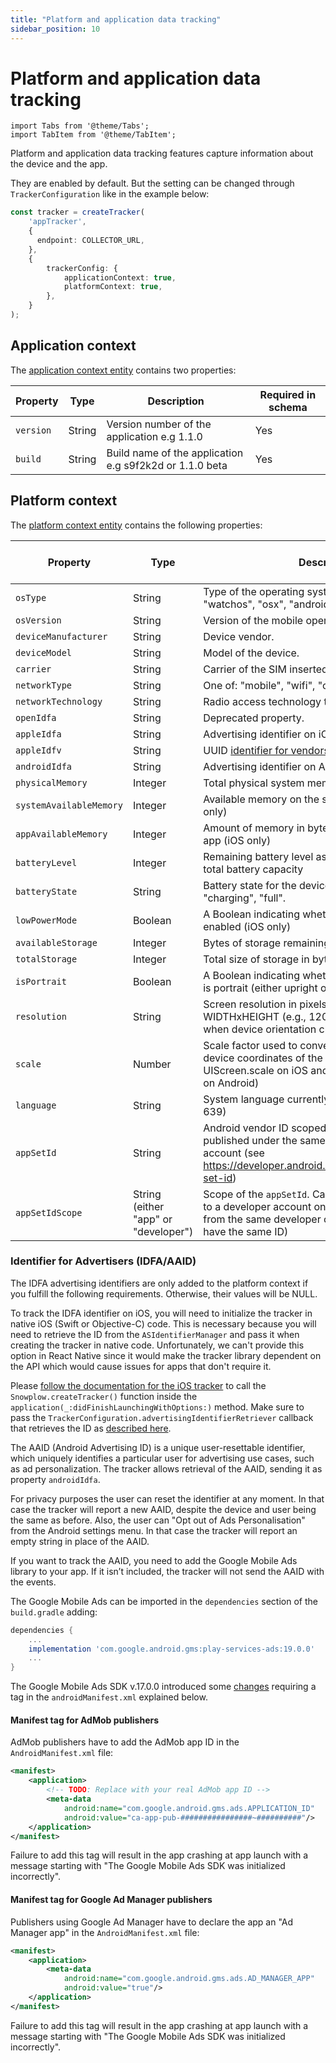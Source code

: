 ```yaml
---
title: "Platform and application data tracking"
sidebar_position: 10
---
```


# Platform and application data tracking

```mdx-code-block
import Tabs from '@theme/Tabs';
import TabItem from '@theme/TabItem';
```

Platform and application data tracking features capture information about the device and the app.

They are enabled by default. But the setting can be changed through `TrackerConfiguration` like in the example below:

```typescript
const tracker = createTracker(
    'appTracker',
    {
      endpoint: COLLECTOR_URL,
    },
    {
        trackerConfig: {
            applicationContext: true,
            platformContext: true,
        },
    }
);
```

## Application context

The [application context entity](https://github.com/snowplow/iglu-central/blob/master/schemas/com.snowplowanalytics.mobile/application/jsonschema/1-0-0) contains two properties:

| Property | Type | Description | Required in schema |
| --- | --- | --- | --- |
| `version` | String | Version number of the application e.g 1.1.0 | Yes |
| `build` | String | Build name of the application e.g s9f2k2d or 1.1.0 beta | Yes |

## Platform context

The [platform context entity](https://github.com/snowplow/iglu-central/blob/master/schemas/com.snowplowanalytics.snowplow/mobile_context/jsonschema/1-0-3) contains the following properties:

| Property | Type | Description | Required in schema |
| --- | --- | --- | --- |
| `osType` | String | Type of the operating system (e.g., "ios", "tvos", "watchos", "osx", "android") | Yes |
| `osVersion` | String | Version of the mobile operating system. | Yes |
| `deviceManufacturer` | String | Device vendor. | Yes |
| `deviceModel` | String | Model of the device. | Yes |
| `carrier` | String | Carrier of the SIM inserted in the device. | No |
| `networkType` | String | One of: "mobile", "wifi", "offline" | No |
| `networkTechnology` | String | Radio access technology that the device is using. | No |
| `openIdfa` | String | Deprecated property. | No |
| `appleIdfa` | String | Advertising identifier on iOS. | No |
| `appleIdfv` | String | UUID [identifier for vendors](https://developer.apple.com/documentation/uikit/uidevice/1620059-identifierforvendor) on iOS. | No |
| `androidIdfa` | String | Advertising identifier on Android. | No |
| `physicalMemory` | Integer | Total physical system memory in bytes | No |
| `systemAvailableMemory` | Integer | Available memory on the system in bytes (Android only) | No |
| `appAvailableMemory` | Integer | Amount of memory in bytes available to the current app (iOS only) | No |
| `batteryLevel` | Integer | Remaining battery level as an integer percentage of total battery capacity | No |
| `batteryState` | String | Battery state for the device. One of: "unplugged", "charging", "full". | No |
| `lowPowerMode` | Boolean | A Boolean indicating whether Low Power Mode is enabled (iOS only) | No |
| `availableStorage` | Integer | Bytes of storage remaining | No |
| `totalStorage` | Integer | Total size of storage in bytes | No |
| `isPortrait` | Boolean | A Boolean indicating whether the device orientation is portrait (either upright or upside down) | No |
| `resolution` | String | Screen resolution in pixels. Arrives in the form of WIDTHxHEIGHT (e.g., 1200x900). Doesn't change when device orientation changes | No |
| `scale` | Number | Scale factor used to convert logical coordinates to device coordinates of the screen (uses UIScreen.scale on iOS and DisplayMetrics.density on Android) | No |
| `language` | String | System language currently used on the device (ISO 639) | No |
| `appSetId` | String | Android vendor ID scoped to the set of apps published under the same Google Play developer account (see https://developer.android.com/training/articles/app-set-id) | No |
| `appSetIdScope` | String (either "app" or "developer") | Scope of the `appSetId`. Can be scoped to the app or to a developer account on an app store (all apps from the same developer on the same device will have the same ID) | No |

### Identifier for Advertisers (IDFA/AAID)

The IDFA advertising identifiers are only added to the platform context if you fulfill the following requirements.
Otherwise, their values will be NULL.

<Tabs groupId="platform" queryString>
  <TabItem value="ios" label="iOS">

To track the IDFA identifier on iOS, you will need to initialize the tracker in native iOS (Swift or Objective-C) code. This is necessary because you will need to retrieve the ID from the `ASIdentifierManager` and pass it when creating the tracker in native code. Unfortunately, we can't provide this option in React Native since it would make the tracker library dependent on the API which would cause issues for apps that don't require it.

Please [follow the documentation for the iOS tracker](/docs/sources/trackers/mobile-trackers/installation-and-set-up/ios-tracker/index.md) to call the `Snowplow.createTracker()` function inside the `application(_:didFinishLaunchingWithOptions:)` method. Make sure to pass the `TrackerConfiguration.advertisingIdentifierRetriever` callback that retrieves the ID as [described here](/docs/sources/trackers/mobile-trackers/tracking-events/platform-and-application-context/index.md?platform=ios#identifier-for-advertisers-idfaaaid).

  </TabItem>
  <TabItem value="android" label="Android">

The AAID (Android Advertising ID) is a unique user-resettable identifier, which uniquely identifies a particular user for advertising use cases, such as ad personalization. The tracker allows retrieval of the AAID, sending it as property `androidIdfa`.

For privacy purposes the user can reset the identifier at any moment.
In that case the tracker will report a new AAID, despite the device and user being the same as before.
Also, the user can "Opt out of Ads Personalisation" from the Android settings menu.
In that case the tracker will report an empty string in place of the AAID.

If you want to track the AAID, you need to add the Google Mobile Ads library to your app.
If it isn’t included, the tracker will not send the AAID with the events.

The Google Mobile Ads can be imported in the `dependencies` section of the `build.gradle` adding:

```gradle
dependencies {
    ...
    implementation 'com.google.android.gms:play-services-ads:19.0.0'
    ...
}
```

The Google Mobile Ads SDK v.17.0.0 introduced some [changes](https://ads-developers.googleblog.com/2018/10/announcing-v1700-of-android-google.html) requiring a tag in the `androidManifest.xml` explained below.

#### Manifest tag for AdMob publishers

AdMob publishers have to add the AdMob app ID in the `AndroidManifest.xml` file:

```xml
<manifest>
    <application>
        <!-- TODO: Replace with your real AdMob app ID -->
        <meta-data
            android:name="com.google.android.gms.ads.APPLICATION_ID"
            android:value="ca-app-pub-################~##########"/>
    </application>
</manifest>
```

Failure to add this tag will result in the app crashing at app launch with a message starting with "The Google Mobile Ads SDK was initialized incorrectly".

#### Manifest tag for Google Ad Manager publishers

Publishers using Google Ad Manager have to declare the app an "Ad Manager app" in the `AndroidManifest.xml` file:

```xml
<manifest>
    <application>
        <meta-data
            android:name="com.google.android.gms.ads.AD_MANAGER_APP"
            android:value="true"/>
    </application>
</manifest>
```

Failure to add this tag will result in the app crashing at app launch with a message starting with "The Google Mobile Ads SDK was initialized incorrectly".

  </TabItem>
</Tabs>

